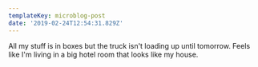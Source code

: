 ```yaml
---
templateKey: microblog-post
date: '2019-02-24T12:54:31.829Z'
---
```


All my stuff is in boxes but the truck isn't loading up until tomorrow. Feels like I'm living in a big hotel room that looks like my house.

